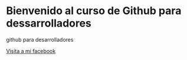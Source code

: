# Bienvenido al curso de Github para dessarrolladores

github para desarrolladores

[Visita a mi facebook](https://www.facebook.com/aracely070)
